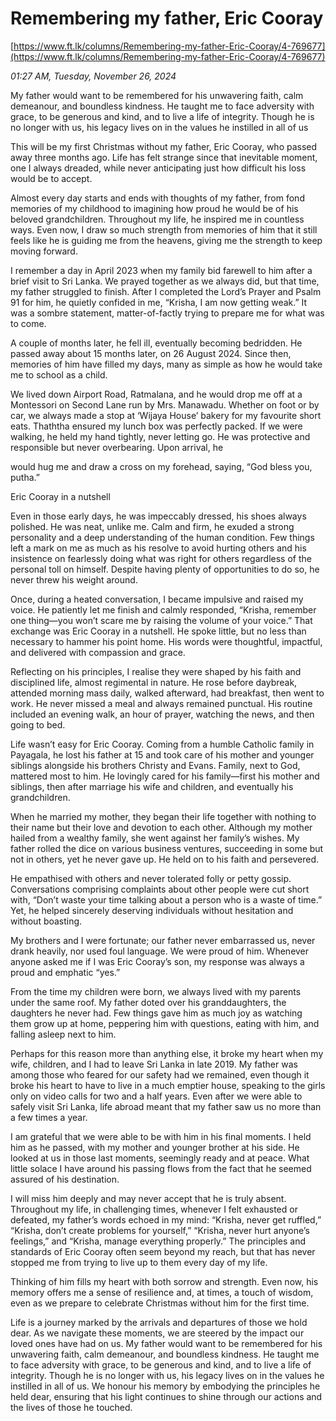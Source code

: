 # Remembering my father, Eric Cooray

[https://www.ft.lk/columns/Remembering-my-father-Eric-Cooray/4-769677](https://www.ft.lk/columns/Remembering-my-father-Eric-Cooray/4-769677)

*01:27 AM, Tuesday, November 26, 2024*

My father would want to be remembered for his unwavering faith, calm demeanour, and boundless kindness. He taught me to face adversity with grace, to be generous and kind, and to live a life of integrity. Though he is no longer with us, his legacy lives on in the values he instilled in all of us

This will be my first Christmas without my father, Eric Cooray, who passed away three months ago. Life has felt strange since that inevitable moment, one I always dreaded, while never anticipating just how difficult his loss would be to accept.

Almost every day starts and ends with thoughts of my father, from fond memories of my childhood to imagining how proud he would be of his beloved grandchildren. Throughout my life, he inspired me in countless ways. Even now, I draw so much strength from memories of him that it still feels like he is guiding me from the heavens, giving me the strength to keep moving forward.

I remember a day in April 2023 when my family bid farewell to him after a brief visit to Sri Lanka. We prayed together as we always did, but that time, my father struggled to finish. After I completed the Lord’s Prayer and Psalm 91 for him, he quietly confided in me, “Krisha, I am now getting weak.” It was a sombre statement, matter-of-factly trying to prepare me for what was to come.

A couple of months later, he fell ill, eventually becoming bedridden. He passed away about 15 months later, on 26 August 2024. Since then, memories of him have filled my days, many as simple as how he would take me to school as a child.

We lived down Airport Road, Ratmalana, and he would drop me off at a Montessori on Second Lane run by Mrs. Manawadu. Whether on foot or by car, we always made a stop at ‘Wijaya House’ bakery for my favourite short eats. Thaththa ensured my lunch box was perfectly packed. If we were walking, he held my hand tightly, never letting go. He was protective and responsible but never overbearing. Upon arrival, he

would hug me and draw a cross on my forehead, saying, “God bless you, putha.”

Eric Cooray in a nutshell

Even in those early days, he was impeccably dressed, his shoes always polished. He was neat, unlike me. Calm and firm, he exuded a strong personality and a deep understanding of the human condition. Few things left a mark on me as much as his resolve to avoid hurting others and his insistence on fearlessly doing what was right for others regardless of the personal toll on himself. Despite having plenty of opportunities to do so, he never threw his weight around.

Once, during a heated conversation, I became impulsive and raised my voice. He patiently let me finish and calmly responded, “Krisha, remember one thing—you won’t scare me by raising the volume of your voice.” That exchange was Eric Cooray in a nutshell. He spoke little, but no less than necessary to hammer his point home. His words were thoughtful, impactful, and delivered with compassion and grace.

Reflecting on his principles, I realise they were shaped by his faith and disciplined life, almost regimental in nature. He rose before daybreak, attended morning mass daily, walked afterward, had breakfast, then went to work. He never missed a meal and always remained punctual. His routine included an evening walk, an hour of prayer, watching the news, and then going to bed.

Life wasn’t easy for Eric Cooray. Coming from a humble Catholic family in Payagala, he lost his father at 15 and took care of his mother and younger siblings alongside his brothers Christy and Evans. Family, next to God, mattered most to him. He lovingly cared for his family—first his mother and siblings, then after marriage his wife and children, and eventually his grandchildren.

When he married my mother, they began their life together with nothing to their name but their love and devotion to each other. Although my mother hailed from a wealthy family, she went against her family’s wishes. My father rolled the dice on various business ventures, succeeding in some but not in others, yet he never gave up. He held on to his faith and persevered.

He empathised with others and never tolerated folly or petty gossip. Conversations comprising complaints about other people were cut short with, “Don’t waste your time talking about a person who is a waste of time.” Yet, he helped sincerely deserving individuals without hesitation and without boasting.

My brothers and I were fortunate; our father never embarrassed us, never drank heavily, nor used foul language. We were proud of him. Whenever anyone asked me if I was Eric Cooray’s son, my response was always a proud and emphatic “yes.”

From the time my children were born, we always lived with my parents under the same roof. My father doted over his granddaughters, the daughters he never had. Few things gave him as much joy as watching them grow up at home, peppering him with questions, eating with him, and falling asleep next to him.

Perhaps for this reason more than anything else, it broke my heart when my wife, children, and I had to leave Sri Lanka in late 2019. My father was among those who feared for our safety had we remained, even though it broke his heart to have to live in a much emptier house, speaking to the girls only on video calls for two and a half years. Even after we were able to safely visit Sri Lanka, life abroad meant that my father saw us no more than a few times a year.

I am grateful that we were able to be with him in his final moments. I held him as he passed, with my mother and younger brother at his side. He looked at us in those last moments, seemingly ready and at peace. What little solace I have around his passing flows from the fact that he seemed assured of his destination.

I will miss him deeply and may never accept that he is truly absent. Throughout my life, in challenging times, whenever I felt exhausted or defeated, my father’s words echoed in my mind: “Krisha, never get ruffled,” “Krisha, don’t create problems for yourself,” “Krisha, never hurt anyone’s feelings,” and “Krisha, manage everything properly.” The principles and standards of Eric Cooray often seem beyond my reach, but that has never stopped me from trying to live up to them every day of my life.

Thinking of him fills my heart with both sorrow and strength. Even now, his memory offers me a sense of resilience and, at times, a touch of wisdom, even as we prepare to celebrate Christmas without him for the first time.

Life is a journey marked by the arrivals and departures of those we hold dear. As we navigate these moments, we are steered by the impact our loved ones have had on us. My father would want to be remembered for his unwavering faith, calm demeanour, and boundless kindness. He taught me to face adversity with grace, to be generous and kind, and to live a life of integrity. Though he is no longer with us, his legacy lives on in the values he instilled in all of us. We honour his memory by embodying the principles he held dear, ensuring that his light continues to shine through our actions and the lives of those he touched.

